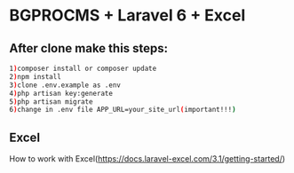 # BGPROCMS + Laravel 6 + Excel

## After clone make this steps:

```bash
1)composer install or composer update
2)npm install
3)clone .env.example as .env
4)php artisan key:generate
5)php artisan migrate
6)change in .env file APP_URL=your_site_url(important!!!)
```

## Excel
How to work with Excel(https://docs.laravel-excel.com/3.1/getting-started/)
